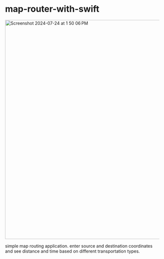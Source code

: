 # map-router-with-swift

<img width="716" alt="Screenshot 2024-07-24 at 1 50 06 PM" src="https://github.com/user-attachments/assets/fa96fa82-3075-4470-842c-4ad0988f8482">

simple map routing application. enter source and destination coordinates and see distance and time based on different transportation types.
